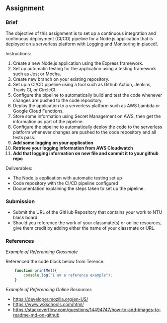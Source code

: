 ## Assignment

### Brief

The objective of this assignment is to set up a continuous integration and continuous deployment (CI/CD) pipeline for a Node.js application that is deployed on a serverless platform with Logging and Monitoring in placed!.

Instructions:

1. Create a new Node.js application using the Express framework.
2. Set up automatic testing for the application using a testing framework such as Jest or Mocha.
3. Create new branch on your existing repository.
4. Set up a CI/CD pipeline using a tool such as Github Action, Jenkins, Travis CI, or CircleCI.
5. Configure the pipeline to automatically build and test the code whenever changes are pushed to the code repository.
6. Deploy the application to a serverless platform such as AWS Lambda or Google Cloud Functions.
7. Store some information using Secret Management on AWS, then get the information as part of the pipeline.
8. Configure the pipeline to automatically deploy the code to the serverless platform whenever changes are pushed to the code repository and all tests pass.
9. **Add some logging on your application**
10. **Retrieve your logging information from AWS Cloudwatch**
11. **Add that logging information on new file and commit it to your github repo**


Deliverables:

- The Node.js application with automatic testing set up
- Code repository with the CI/CD pipeline configured
- Documentation explaining the steps taken to set up the pipeline.

### Submission 

- Submit the URL of the GitHub Repository that contains your work to NTU black board.
- Should you reference the work of your classmate(s) or online resources, give them credit by adding either the name of your classmate or URL. 

### References

_Example of Referencing Classmate_

Referenced the code block below from Terence.
```js
    function printMe(){
        console.log("I am a reference example");
    }
```

_Example of Referencing Online Resources_

- https://developer.mozilla.org/en-US/
- https://www.w3schools.com/html/
- https://stackoverflow.com/questions/14494747/how-to-add-images-to-readme-md-on-github
